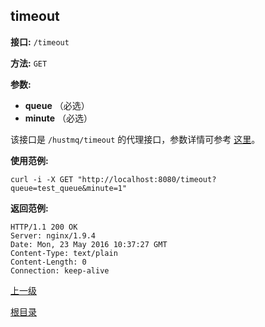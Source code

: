 ## timeout ##

**接口:** `/timeout`

**方法:** `GET`

**参数:** 

*  **queue** （必选）  
*  **minute** （必选）  
  
该接口是 `/hustmq/timeout` 的代理接口，参数详情可参考 [这里](../hustmq/timeout.md)。

**使用范例:**

    curl -i -X GET "http://localhost:8080/timeout?queue=test_queue&minute=1"

**返回范例:**

    HTTP/1.1 200 OK
    Server: nginx/1.9.4
    Date: Mon, 23 May 2016 10:37:27 GMT
    Content-Type: text/plain
    Content-Length: 0
    Connection: keep-alive

[上一级](../ha.md)

[根目录](../../index.md)